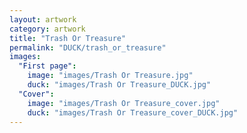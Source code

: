 ```yaml
---
layout: artwork
category: artwork
title: "Trash Or Treasure"
permalink: "DUCK/trash_or_treasure"
images:
  "First page":
    image: "images/Trash Or Treasure.jpg"
    duck: "images/Trash Or Treasure_DUCK.jpg"
  "Cover":
    image: "images/Trash Or Treasure_cover.jpg"
    duck: "images/Trash Or Treasure_cover_DUCK.jpg"
---
```

